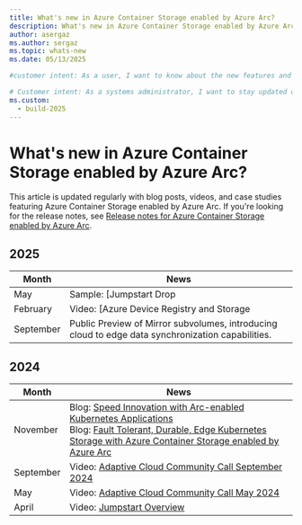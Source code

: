 ```yaml
---
title: What's new in Azure Container Storage enabled by Azure Arc?
description: What's new in Azure Container Storage enabled by Azure Arc?
author: asergaz
ms.author: sergaz
ms.topic: whats-new
ms.date: 05/13/2025

#customer intent: As a user, I want to know about the new features and updates in Azure Container Storage enabled by Azure Arc.

# Customer intent: As a systems administrator, I want to stay updated on the latest features and enhancements of Azure Container Storage enabled by Azure Arc, so that I can optimize my container management and ensure I’m leveraging the best available capabilities for my cloud infrastructure.
ms.custom:
  - build-2025
---
```


# What's new in Azure Container Storage enabled by Azure Arc?

This article is updated regularly with blog posts, videos, and case studies featuring Azure Container Storage enabled by Azure Arc. If you're looking for the release notes, see [Release notes for Azure Container Storage enabled by Azure Arc](release-notes.md).

## 2025

|Month  | News  |
|---------|---------|
|May     | Sample: [Jumpstart Drop | Azure Container Storage enabled by Azure Arc: Cloud Ingest Edge Volume on a Single Node Ubuntu K3s Cluster with an SFTP Front End](https://jumpstart.azure.com/azure_jumpstart_drops?drop=Azure%20Container%20Storage%20enabled%20by%20Azure%20Arc%20SFTP&fs=true)       |
|February     |  Video: [Azure Device Registry and Storage | But can it HA?](https://www.youtube.com/watch?app=desktop&v=NceN83tjaL4&ab_channel=ArcJumpstart)       |
|September | Public Preview of Mirror subvolumes, introducing cloud to edge data synchronization capabilities.       |


## 2024

|Month  | News  |
|---------|---------|
|November     |  Blog: [Speed Innovation with Arc-enabled Kubernetes Applications](https://techcommunity.microsoft.com/blog/azurearcblog/speed-innovation-with-arc-enabled-kubernetes-applications/4298658) </br>  Blog: [Fault Tolerant, Durable, Edge Kubernetes Storage with Azure Container Storage enabled by Azure Arc](https://techcommunity.microsoft.com/blog/azurearcblog/fault-tolerant-durable-edge-kubernetes-storage-with-azure-container-storage-enab/4293133)    |
|September     |   Video: [Adaptive Cloud Community Call September 2024](https://www.youtube.com/watch?app=desktop&v=o9nzzy3UXIY&t=486s&ab_channel=ArcJumpstart)      |
|May     |   Video: [Adaptive Cloud Community Call May 2024](https://www.youtube.com/watch?app=desktop&v=Ib82hw8-CUE&t=746s&ab_channel=ArcJumpstart)      |
|April     |  Video: [Jumpstart Overview](https://www.youtube.com/watch?app=desktop&v=Qnh2UH1g6Q4&t=542s&ab_channel=ArcJumpstart)       |
